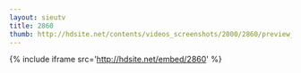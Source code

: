 ```yaml
---
layout: sieutv
title: 2860
thumb: http://hdsite.net/contents/videos_screenshots/2000/2860/preview_360p.mp4.jpg
---
```

{% include iframe src='http://hdsite.net/embed/2860' %}
 
